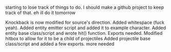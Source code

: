 starting to lose track of things to do.
I should make a github project to keep track of that. eh ill do it tomorrow

Knockback is now modified for source's direction.
Added whitespace (fuck yeah).
Added entity emitter script and added it to example character.
Added entity base class/script and wrote hit() function. Exports needed.
Modified hitbox to allow for it to be a child of projectiles
Added projectile base class/script and added a few exports. more needed 